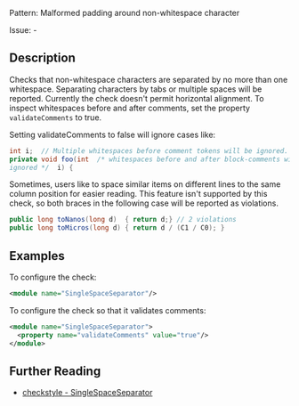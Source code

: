 Pattern: Malformed padding around non-whitespace character

Issue: -

## Description

Checks that non-whitespace characters are separated by no more than one whitespace. Separating characters by tabs or multiple spaces will be reported. Currently the check doesn't permit horizontal alignment. To inspect whitespaces before and after comments, set the property `validateComments` to true. 

Setting validateComments to false will ignore cases like: 


```java
int i;  // Multiple whitespaces before comment tokens will be ignored.
private void foo(int  /* whitespaces before and after block-comments will be
ignored */  i) {
```
        

Sometimes, users like to space similar items on different lines to the same column position for easier reading. This feature isn't supported by this check, so both braces in the following case will be reported as violations. 


```java
public long toNanos(long d)  { return d;} // 2 violations
public long toMicros(long d) { return d / (C1 / C0); }
```
        

## Examples

To configure the check: 


```xml
<module name="SingleSpaceSeparator"/>
```
        

To configure the check so that it validates comments: 


```xml
<module name="SingleSpaceSeparator">
  <property name="validateComments" value="true"/>
</module>
```

## Further Reading

* [checkstyle - SingleSpaceSeparator](http://checkstyle.sourceforge.net/config_whitespace.html#SingleSpaceSeparator)
